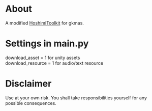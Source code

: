 # About
A modified [HoshimiToolkit](github.com/MalitsPlus/HoshimiToolkit) for gkmas.

# Settings in main.py
download_asset = 1 for unity assets </br>
download_resource = 1 for audio/text resource

# Disclaimer
Use at your own risk.
You shall take responsibilities yourself for any possible consequences.
